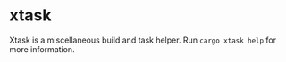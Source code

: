 # xtask

Xtask is a miscellaneous build and task helper.
Run `cargo xtask help` for more information.

